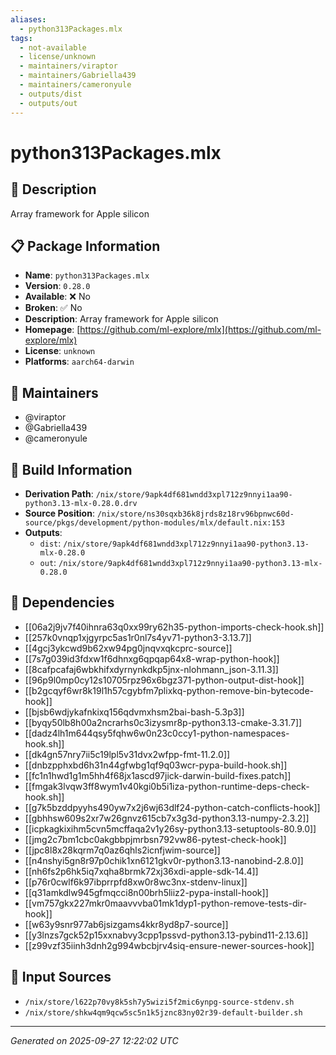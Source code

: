```yaml
---
aliases:
  - python313Packages.mlx
tags:
  - not-available
  - license/unknown
  - maintainers/viraptor
  - maintainers/Gabriella439
  - maintainers/cameronyule
  - outputs/dist
  - outputs/out
---
```


# python313Packages.mlx

## 📝 Description

Array framework for Apple silicon

## 📋 Package Information

- **Name**: `python313Packages.mlx`
- **Version**: `0.28.0`
- **Available**: ❌ No
- **Broken**: ✅ No
- **Description**: Array framework for Apple silicon
- **Homepage**: [https://github.com/ml-explore/mlx](https://github.com/ml-explore/mlx)
- **License**: `unknown`
- **Platforms**: `aarch64-darwin`
## 👥 Maintainers

- @viraptor
- @Gabriella439
- @cameronyule


## 🔧 Build Information

- **Derivation Path**: `/nix/store/9apk4df681wndd3xpl712z9nnyi1aa90-python3.13-mlx-0.28.0.drv`
- **Source Position**: `/nix/store/ns30sqxb36k8jrds8z18rv96bpnwc60d-source/pkgs/development/python-modules/mlx/default.nix:153`
- **Outputs**:
  - `dist`:  `/nix/store/9apk4df681wndd3xpl712z9nnyi1aa90-python3.13-mlx-0.28.0`
  - `out`:  `/nix/store/9apk4df681wndd3xpl712z9nnyi1aa90-python3.13-mlx-0.28.0`

## 🔗 Dependencies

- [[06a2j9jv7f40ihnra63q0xx99ry62h35-python-imports-check-hook.sh]]
- [[257k0vnqp1xjgyrpc5as1r0nl7s4yv71-python3-3.13.7]]
- [[4gcj3ykcwd9b62xw94pg0jnqvxqkcprc-source]]
- [[7s7g039id3fdxw1f6dhnxg6qpqap64x8-wrap-python-hook]]
- [[8cafpcafaj6wbkhifxdyrnynkdkp5jnx-nlohmann_json-3.11.3]]
- [[96p9l0mp0cy12s10705rpz96x6bgz371-python-output-dist-hook]]
- [[b2gcqyf6wr8k19l1h57cgybfm7plixkq-python-remove-bin-bytecode-hook]]
- [[bjsb6wdjykafnkixq156qdvmxhsm2bai-bash-5.3p3]]
- [[byqy50lb8h00a2ncrarhs0c3izysmr8p-python3.13-cmake-3.31.7]]
- [[dadz4lh1m644qsy5fqhw6w0n23c0ccy1-python-namespaces-hook.sh]]
- [[dk4gn57nry7ii5c19lpl5v31dvx2wfpp-fmt-11.2.0]]
- [[dnbzpphxbd6h31n44gfwbg1qf9q03wcr-pypa-build-hook.sh]]
- [[fc1n1hwd1g1m5hh4f68jx1ascd97jick-darwin-build-fixes.patch]]
- [[fmgak3lvqw3ff8wym1v40kgi0b5i1iza-python-runtime-deps-check-hook.sh]]
- [[g7k5bzddpyyhs490yw7x2j6wj63dlf24-python-catch-conflicts-hook]]
- [[gbhhsw609s2xr7w26gnvz615cb7x3g3d-python3.13-numpy-2.3.2]]
- [[icpkagkixihm5cvn5mcffaqa2v1y26sy-python3.13-setuptools-80.9.0]]
- [[jmg2c7bm1cbc0akgbbpjmrbsn792vw86-pytest-check-hook]]
- [[jpc8l8x28kqrm7q0az6qhls2icnfjwim-source]]
- [[n4nshyi5gn8r97p0chik1xn6121gkv0r-python3.13-nanobind-2.8.0]]
- [[nh6fs2p6hk5iq7xqha8brmk72xj36xdi-apple-sdk-14.4]]
- [[p76r0cwlf6k97ibprrpfd8xw0r8wc3nx-stdenv-linux]]
- [[q31amkdlw945gfmqcci8n00brh5liiz2-pypa-install-hook]]
- [[vm757gkx227mkr0maavvvba01mk1dyp1-python-remove-tests-dir-hook]]
- [[w63y9snr977ab6jsizgams4kkr8yd8p7-source]]
- [[y3lnzs7gck52p15xxnabvy3cpp1pssvd-python3.13-pybind11-2.13.6]]
- [[z99vzf35iinh3dnh2g994wbcbjrv4siq-ensure-newer-sources-hook]]

## 📁 Input Sources

- `/nix/store/l622p70vy8k5sh7y5wizi5f2mic6ynpg-source-stdenv.sh`
- `/nix/store/shkw4qm9qcw5sc5n1k5jznc83ny02r39-default-builder.sh`

---
*Generated on 2025-09-27 12:22:02 UTC*
